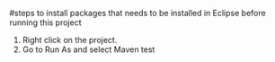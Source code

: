 #steps to install packages that needs to be installed in Eclipse before running this project
1. Right click on the project.
2. Go to Run As and select Maven test

